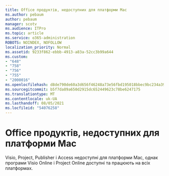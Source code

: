 ```yaml
---
title: Office продуктів, недоступних для платформи Mac
ms.author: pebaum
author: pebaum
manager: scotv
ms.audience: ITPro
ms.topic: article
ms.service: o365-administration
ROBOTS: NOINDEX, NOFOLLOW
localization_priority: Normal
ms.assetid: 9233f862-ebbb-4913-a83a-52cc3b99a644
ms.custom:
- "648"
- "758"
- "756"
- "755"
- "2000016"
ms.openlocfilehash: d8de790de60a3d656f46248a73e56fbd195018bbec9bc234a39bca5a162e9b21
ms.sourcegitcommit: b5f7da89a650d2915dc652449623c78be6247175
ms.translationtype: MT
ms.contentlocale: uk-UA
ms.lasthandoff: 08/05/2021
ms.locfileid: "54076258"
---
```

# <a name="office-products-not-available-for-the-mac-platform"></a>Office продуктів, недоступних для платформи Mac

Visio, Project, Publisher і Access недоступні для платформи Mac, однак програми Visio Online і Project Online доступні та працюють на всіх платформах.
  